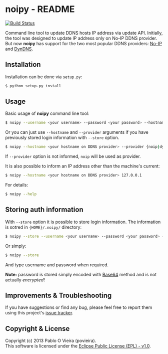 # noipy - README

[![Build Status](https://travis-ci.org/povieira/noipy.png?branch=master)](https://travis-ci.org/povieira/noipy)

Command line tool to update DDNS hosts IP address via update API. Initially, the tool was designed to update IP address only on No-IP DDNS provider. But now **noipy** has support for the two most popular DDNS providers: [No-IP](http://www.noip.com/integrate/request) and [DynDNS](http://dyn.com/support/developers/api/perform-update/).

## Installation
Installation can be done via `setup.py`:
```sh
$ python setup.py install
```

## Usage

Basic usage of **noipy** command line tool:
```sh
$ noipy --username <your username> --password <your password> --hostname <your hostname on DDNS provider> --provider {noip|dyn}
```
Or you can just use `--hostname` and `--provider` arguments if you have previously stored login information with `--store` option.
```sh
$ noipy --hostname <your hostname on DDNS provider> --provider {noip|dyn}
```

If `--provider` option is not informed, `noip` will be used as provider.

It is also possible to inform an IP address other than the machine's current:
```sh
$ noipy --hostname <your hostname on DDNS provider> 127.0.0.1
```

For details:
```sh
$ noipy --help
```

## Storing auth information
With `--store` option it is possible to store login information. The information is sotred in `{HOME}/.noipy/` directory:
```sh
$ noipy --store --username <your username> --password <your password> --provider
```
Or simply:
```sh
$ noipy --store
```
And type username and password when required.

**Note:** password is stored simply encoded with [Base64](https://en.wikipedia.org/wiki/Base64) method and is not actually *encrypted*!

## Improvements & Troubleshooting

If you have suggestions or find any bug, please feel free to report them using this project's [issue tracker](https://github.com/povieira/noipy/issues).

## Copyright & License

Copyright (c) 2013 Pablo O Vieira (povieira).  
This software is licensed under the [Eclipse Public License (EPL) - v1.0](LICENSE.md).

